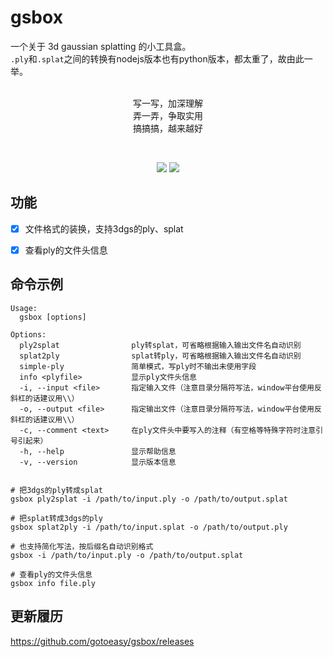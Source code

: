 # gsbox

一个关于 3d gaussian splatting 的小工具盒。<br>
`.ply`和`.splat`之间的转换有nodejs版本也有python版本，都太重了，故由此一举。<br>
<br>
<p align="center">
写一写，加深理解<br>
弄一弄，争取实用<br>
搞搞搞，越来越好
<p>

<br>

<p align="center">
    <a href="https://github.com/gotoeasy/gsbox/releases/latest"><img src="https://img.shields.io/github/release/gotoeasy/gsbox.svg"></a>
    <a href="https://github.com/gotoeasy/gsbox/blob/master/LICENSE"><img src="https://img.shields.io/github/license/gotoeasy/gsbox"></a>
<p>

## 功能
- [x] 文件格式的装换，支持3dgs的ply、splat
- [x] 查看ply的文件头信息


## 命令示例
```shell
Usage:
  gsbox [options]

Options:
  ply2splat                ply转splat，可省略根据输入输出文件名自动识别
  splat2ply                splat转ply，可省略根据输入输出文件名自动识别
  simple-ply               简单模式，写ply时不输出未使用字段
  info <plyfile>           显示ply文件头信息
  -i, --input <file>       指定输入文件（注意目录分隔符写法，window平台使用反斜杠的话建议用\\）
  -o, --output <file>      指定输出文件（注意目录分隔符写法，window平台使用反斜杠的话建议用\\）
  -c, --comment <text>     在ply文件头中要写入的注释（有空格等特殊字符时注意引号引起来）
  -h, --help               显示帮助信息
  -v, --version            显示版本信息


# 把3dgs的ply转成splat
gsbox ply2splat -i /path/to/input.ply -o /path/to/output.splat

# 把splat转成3dgs的ply
gsbox splat2ply -i /path/to/input.splat -o /path/to/output.ply

# 也支持简化写法，按后缀名自动识别格式
gsbox -i /path/to/input.ply -o /path/to/output.splat

# 查看ply的文件头信息
gsbox info file.ply
```

## 更新履历
https://github.com/gotoeasy/gsbox/releases
